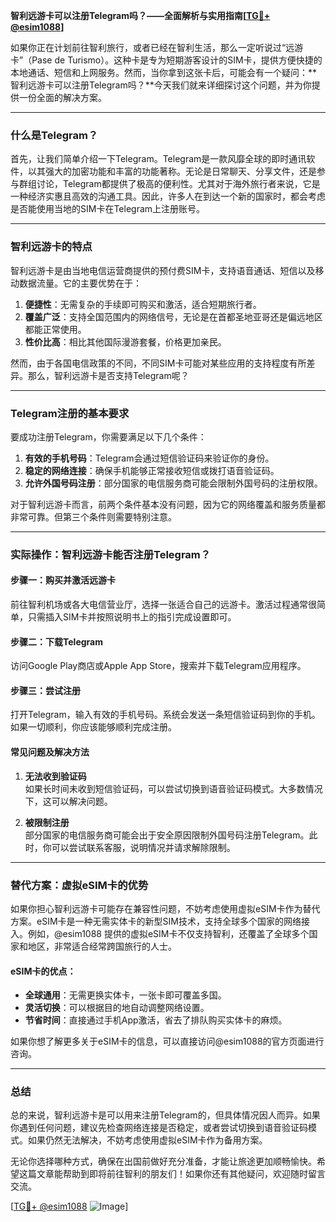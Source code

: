 **智利远游卡可以注册Telegram吗？——全面解析与实用指南[[TG💪+ @esim1088](https://t.me/s/esim1088)]**

如果你正在计划前往智利旅行，或者已经在智利生活，那么一定听说过“远游卡”（Pase de Turismo）。这种卡是专为短期游客设计的SIM卡，提供方便快捷的本地通话、短信和上网服务。然而，当你拿到这张卡后，可能会有一个疑问：**智利远游卡可以注册Telegram吗？**今天我们就来详细探讨这个问题，并为你提供一份全面的解决方案。

---

### 什么是Telegram？

首先，让我们简单介绍一下Telegram。Telegram是一款风靡全球的即时通讯软件，以其强大的加密功能和丰富的功能著称。无论是日常聊天、分享文件，还是参与群组讨论，Telegram都提供了极高的便利性。尤其对于海外旅行者来说，它是一种经济实惠且高效的沟通工具。因此，许多人在到达一个新的国家时，都会考虑是否能使用当地的SIM卡在Telegram上注册账号。

---

### 智利远游卡的特点

智利远游卡是由当地电信运营商提供的预付费SIM卡，支持语音通话、短信以及移动数据流量。它的主要优势在于：

1. **便捷性**：无需复杂的手续即可购买和激活，适合短期旅行者。
2. **覆盖广泛**：支持全国范围内的网络信号，无论是在首都圣地亚哥还是偏远地区都能正常使用。
3. **性价比高**：相比其他国际漫游套餐，价格更加亲民。

然而，由于各国电信政策的不同，不同SIM卡可能对某些应用的支持程度有所差异。那么，智利远游卡是否支持Telegram呢？

---

### Telegram注册的基本要求

要成功注册Telegram，你需要满足以下几个条件：

1. **有效的手机号码**：Telegram会通过短信验证码来验证你的身份。
2. **稳定的网络连接**：确保手机能够正常接收短信或拨打语音验证码。
3. **允许外国号码注册**：部分国家的电信服务商可能会限制外国号码的注册权限。

对于智利远游卡而言，前两个条件基本没有问题，因为它的网络覆盖和服务质量都非常可靠。但第三个条件则需要特别注意。

---

### 实际操作：智利远游卡能否注册Telegram？

#### 步骤一：购买并激活远游卡
前往智利机场或各大电信营业厅，选择一张适合自己的远游卡。激活过程通常很简单，只需插入SIM卡并按照说明书上的指引完成设置即可。

#### 步骤二：下载Telegram
访问Google Play商店或Apple App Store，搜索并下载Telegram应用程序。

#### 步骤三：尝试注册
打开Telegram，输入有效的手机号码。系统会发送一条短信验证码到你的手机。如果一切顺利，你应该能够顺利完成注册。

#### 常见问题及解决方法
1. **无法收到验证码**  
   如果长时间未收到短信验证码，可以尝试切换到语音验证码模式。大多数情况下，这可以解决问题。
   
2. **被限制注册**  
   部分国家的电信服务商可能会出于安全原因限制外国号码注册Telegram。此时，你可以尝试联系客服，说明情况并请求解除限制。

---

### 替代方案：虚拟eSIM卡的优势

如果你担心智利远游卡可能存在兼容性问题，不妨考虑使用虚拟eSIM卡作为替代方案。eSIM卡是一种无需实体卡的新型SIM技术，支持全球多个国家的网络接入。例如，@esim1088 提供的虚拟eSIM卡不仅支持智利，还覆盖了全球多个国家和地区，非常适合经常跨国旅行的人士。

#### eSIM卡的优点：
- **全球通用**：无需更换实体卡，一张卡即可覆盖多国。
- **灵活切换**：可以根据目的地自动调整网络设置。
- **节省时间**：直接通过手机App激活，省去了排队购买实体卡的麻烦。

如果你想了解更多关于eSIM卡的信息，可以直接访问@esim1088的官方页面进行咨询。

---

### 总结

总的来说，智利远游卡是可以用来注册Telegram的，但具体情况因人而异。如果你遇到任何问题，建议先检查网络连接是否稳定，或者尝试切换到语音验证码模式。如果仍然无法解决，不妨考虑使用虚拟eSIM卡作为备用方案。

无论你选择哪种方式，确保在出国前做好充分准备，才能让旅途更加顺畅愉快。希望这篇文章能帮助到即将前往智利的朋友们！如果你还有其他疑问，欢迎随时留言交流。

[[TG💪+ @esim1088](https://t.me/s/esim1088) ![Image](https://i.postimg.cc/4NQfJmqS/Snipaste-2025-05-13-00-14-12.png)]